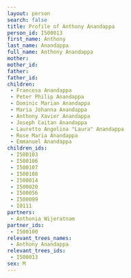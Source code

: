 ```yaml
---
layout: person
search: false
title: Profile of Anthony Anandappa
person_id: I500013
first_name: Anthony
last_name: Anandappa
full_name: Anthony Anandappa
mother: 
mother_id: 
father: 
father_id: 
children:
 - Francesa Anandappa
 - Peter Philip Anandappa
 - Dominic Marian Anandappa
 - Maria Johanna Anandappa
 - Anthony Xavier Anandappa
 - Joseph Caitan Anandappa
 - Lauretto Angelina "Laura" Anandappa
 - Rose Maria Anandappa
 - Emmanuel Anandappa
children_ids:
 - I500103
 - I500106
 - I500107
 - I500108
 - I500014
 - I500020
 - I500056
 - I500099
 - I0111
partners:
 - Anthonia Wijeratnam
partner_ids:
 - I500100
relevant_trees_names:
 - Anthony Anandappa
relevant_trees_ids:
 - I500013
sex: M
---
```


